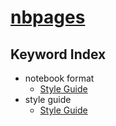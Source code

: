# [nbpages](https://jckantor.github.io/nbpages)

## Keyword Index

* notebook format
    - [Style Guide](http://nbviewer.jupyter.org/github/jckantor/nbpages/blob/master/notebooks/01.00-Style-Guide.ipynb#Style-Guide)
* style guide
    - [Style Guide](http://nbviewer.jupyter.org/github/jckantor/nbpages/blob/master/notebooks/01.00-Style-Guide.ipynb#Style-Guide)
